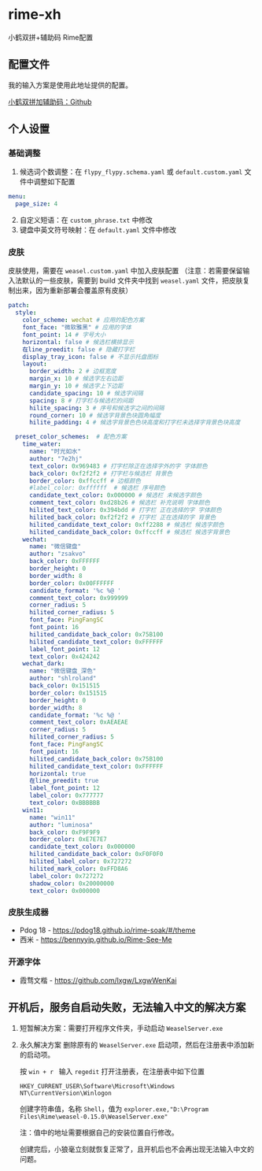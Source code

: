 # rime-xh
小鹤双拼+辅助码 Rime配置

## 配置文件

我的输入方案是使用此地址提供的配置。

[小鹤双拼加辅助码：Github](https://github.com/gaboolic/rime-shuangpin-fuzhuma)


## 个人设置

### 基础调整

1. 候选词个数调整：在 `flypy_flypy.schema.yaml` 或 `default.custom.yaml` 文件中调整如下配置
```yaml
menu:
  page_size: 4
```

2. 自定义短语：在 `custom_phrase.txt` 中修改
3. 键盘中英文符号映射：在 `default.yaml` 文件中修改

### 皮肤

皮肤使用，需要在 `weasel.custom.yaml` 中加入皮肤配置
（注意：若需要保留输入法默认的一些皮肤，需要到 build 文件夹中找到 `weasel.yaml` 文件，把皮肤复制出来，因为重新部署会覆盖原有皮肤）

```yaml
patch: 
  style:
    color_scheme: wechat # 应用的配色方案
    font_face: "微软雅黑" # 应用的字体
    font_point: 14 # 字号大小
    horizontal: false # 候选栏横排显示
    在line_preedit: false # 隐藏打字栏
    display_tray_icon: false # 不显示托盘图标
    layout:
      border_width: 2 # 边框宽度
      margin_x: 10 # 候选字左右边距
      margin_y: 10 # 候选字上下边距
      candidate_spacing: 10 # 候选字间隔
      spacing: 8 # 打字栏与候选栏的间距
      hilite_spacing: 3 # 序号和候选字之间的间隔
      round_corner: 10 # 候选字背景色块圆角幅度
      hilite_padding: 4 # 候选字背景色色块高度和打字栏未选择字背景色块高度

  preset_color_schemes:  # 配色方案
    time_water: 
      name: "时光如水" 
      author: "7e2hj" 
      text_color: 0x969483 # 打字栏除正在选择字外的字 字体颜色
      back_color: 0xf2f2f2 # 打字栏与候选栏 背景色
      border_color: 0xffccff # 边框颜色
      #label_color: 0xffffff  # 候选栏 序号颜色
      candidate_text_color: 0x000000 # 候选栏 未候选字颜色
      comment_text_color: 0xd28b26 # 候选栏 补充说明 字体颜色
      hilited_text_color: 0x394bdd # 打字栏 正在选择的字 字体颜色
      hilited_back_color: 0xf2f2f2 # 打字栏 正在选择的字 背景色
      hilited_candidate_text_color: 0xff2288 # 候选栏 候选字颜色
      hilited_candidate_back_color: 0xffccff # 候选栏 候选字背景色
    wechat:
      name: "微信键盘" 
      author: "zsakvo"
      back_color: 0xFFFFFF
      border_height: 0
      border_width: 8
      border_color: 0x00FFFFFF
      candidate_format: '%c %@ '
      comment_text_color: 0x999999
      corner_radius: 5
      hilited_corner_radius: 5
      font_face: PingFangSC
      font_point: 16
      hilited_candidate_back_color: 0x75B100
      hilited_candidate_text_color: 0xFFFFFF
      label_font_point: 12
      text_color: 0x424242
    wechat_dark:
      name: "微信键盘_深色"
      author: "shlroland"
      back_color: 0x151515
      border_color: 0x151515
      border_height: 0
      border_width: 8
      candidate_format: '%c %@ '
      comment_text_color: 0xAEAEAE
      corner_radius: 5
      hilited_corner_radius: 5
      font_face: PingFangSC
      font_point: 16
      hilited_candidate_back_color: 0x75B100
      hilited_candidate_text_color: 0xFFFFFF
      horizontal: true
      在line_preedit: true
      label_font_point: 12
      label_color: 0x777777
      text_color: 0xBBBBBB
    win11:
      name: "win11"
      author: "luminosa"
      back_color: 0xF9F9F9
      border_color: 0xE7E7E7
      candidate_text_color: 0x000000
      hilited_candidate_back_color: 0xF0F0F0
      hilited_label_color: 0x727272
      hilited_mark_color: 0xFFD8A6
      label_color: 0x727272
      shadow_color: 0x20000000
      text_color: 0x000000
```


### 皮肤生成器

- Pdog 18 - https://pdog18.github.io/rime-soak/#/theme
- 西米 -  https://bennyyip.github.io/Rime-See-Me

### 开源字体

- 霞骛文楷 - https://github.com/lxgw/LxgwWenKai

## 开机后，服务自启动失败，无法输入中文的解决方案

1. 短暂解决方案：需要打开程序文件夹，手动启动 `WeaselServer.exe`

2. 永久解决方案
   删除原有的 `WeaselServer.exe` 启动项，然后在注册表中添加新的启动项。
   
   按 `win + r ` 输入 `regedit` 打开注册表，在注册表中如下位置
   ```
   HKEY_CURRENT_USER\Software\Microsoft\Windows NT\CurrentVersion\Winlogon 
   ```
   创建字符串值，名称 `Shell`，值为 `explorer.exe,"D:\Program Files\Rime\weasel-0.15.0\WeaselServer.exe"` 

   注：值中的地址需要根据自己的安装位置自行修改。

   创建完后，小狼毫立刻就恢复正常了，且开机后也不会再出现无法输入中文的问题。
